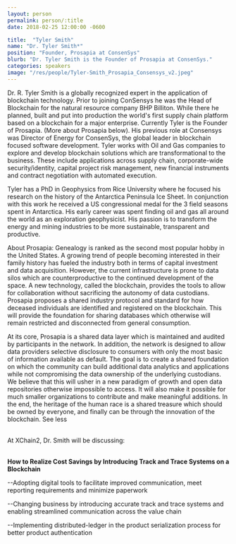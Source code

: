 ```yaml
---
layout: person
permalink: person/:title
date: 2018-02-25 12:00:00 -0600

title:  "Tyler Smith"
name: "Dr. Tyler Smith*"
position: "Founder, Prosapia at ConsenSys"
blurb: "Dr. Tyler Smith is the Founder of Prosapia at ConsenSys."
categories: speakers
image: "/res/people/Tyler-Smith_Prosapia_Consensys_v2.jpeg"
---
```

Dr. R. Tyler Smith is a globally recognized expert in the application of blockchain technology. Prior to joining ConSensys he was the Head of Blockchain for the natural resource company BHP Billiton. While there he planned, built and put into production the world's first supply chain platform based on a blockchain for a major enterprise. Currently Tyler is the Founder of Prosapia. (More about Prosapia below). His previous role at Consensys was Director of Energy for ConsenSys, the global leader in blockchain focused software development. Tyler works with Oil and Gas companies to explore and develop blockchain solutions which are transformational to the business. These include applications across supply chain, corporate-wide security/identity, capital project risk management, new financial instruments and contract negotiation with automated execution.

Tyler has a PhD in Geophysics from Rice University where he focused his research on the history of the Antarctica Peninsula Ice Sheet. In conjunction with this work he received a US congressional medal for the 3 field seasons spent in Antarctica. His early career was spent finding oil and gas all around the world as an exploration geophysicist. His passion is to transform the energy and mining industries to be more sustainable, transparent and productive.

About Prosapia:
Genealogy is ranked as the second most popular hobby in the United States. A growing trend of people becoming interested in their family history has fueled the industry both in terms of capital investment and data acquisition. However, the current infrastructure is prone to data silos which are counterproductive to the continued development of the space. A new technology, called the blockchain, provides the tools to allow for collaboration without sacrificing the autonomy of data custodians. Prosapia proposes a shared industry protocol and standard for how deceased individuals are identified and registered on the blockchain. This will provide the foundation for sharing databases which otherwise will remain restricted and disconnected from general consumption.

At its core, Prosapia is a shared data layer which is maintained and audited by participants in the network. In addition, the network is designed to allow data providers selective disclosure to consumers with only the most basic of information available as default. The goal is to create a shared foundation on which the community can build additional data analytics and applications while not compromising the data ownership of the underlying custodians. We believe that this will usher in a new paradigm of growth and open data repositories otherwise impossible to access. It will also make it possible for much smaller organizations to contribute and make meaningful additions. In the end, the heritage of the human race is a shared treasure which should be owned by everyone, and finally can be through the innovation of the blockchain. See less

<br>
At XChain2, Dr. Smith will be discussing:
<br>
<br>
<p><b>How to Realize Cost Savings by Introducing Track and Trace Systems on a Blockchain</b></p>

<p>--Adopting digital tools to facilitate improved communication, meet reporting requirements and minimize paperwork</p>
<p>--Changing business by introducing accurate track and trace systems and enabling streamlined communication across the value chain</p>
<p>--Implementing distributed-ledger in the product serialization process for better product authentication</p> 


